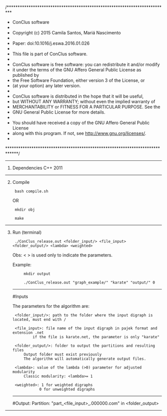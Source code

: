 /**************************************************************************
*	 ConClus software
*
*	 Copyright (c) 2015 Camila Santos, Mariá Nascimento
*
*	 Paper: doi:10.1016/j.eswa.2016.01.026
*
*	 This file is part of ConClus software.
*
* 	 ConClus software is free software: you can redistribute it and/or modify
*    it under the terms of the GNU Affero General Public License as published by
*    the Free Software Foundation, either version 3 of the License, or
*    (at your option) any later version.
*
*    ConClus software is distributed in the hope that it will be useful,
*    but WITHOUT ANY WARRANTY; without even the implied warranty of
*    MERCHANTABILITY or FITNESS FOR A PARTICULAR PURPOSE.  See the
*    GNU General Public License for more details.
*
*    You should have received a copy of the GNU Affero General Public License
*    along with this program.  If not, see <http://www.gnu.org/licenses/>.
*
*****************************************************************************/

---------------------------------------------------------

1. Dependencies
	C++ 2011

---------------------------------------------------------
2. Compile
	
		bash compile.sh
	
	OR
	
		mkdir obj

		make

---------------------------------------------------------
3. Run (terminal)
	
		./ConClus_release.out <folder_input/> <file_input> <folder_output/> <lambda> <weighted>

	Obs: < > is used only to indicate the parameters.
	
	Example:

			mkdir output

			./ConClus_release.out "graph_example/" "karate" "output/" 0

	---------------
	#Inputs

	The parameters for the algorithm are: 
	
		<folder_input/>: path to the folder where the input digraph is located, must end with /

		<file_input>: file name of the input digraph in pajek format and extension .net
				if the file is karate.net, the parameter is only "karate"

		<folder_output/>: folder to output the partitions and resulting files
			Output folder must exist previously
			The algorithm will automatically generate output files.

		<lambda>: value of the lambda (>0) parameter for adjusted modularity
			Classic modularity: <lambda>= 1

		<weighted>: 1 for weighted digraphs
				   0 for unweighted digraphs
	---------------
	#Output:
		Partition: "part_<file_input>_<lambda>.000000.com" in <folder_output>

---------------------------------------------------------
